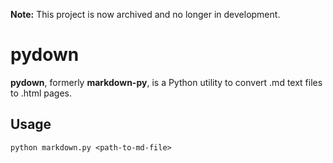 **Note:** This project is now archived and no longer in development.

# pydown

**pydown**, formerly **markdown-py**, is a Python utility to convert .md text files to .html pages.

## Usage

```
python markdown.py <path-to-md-file>
```
